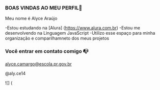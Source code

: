 ### BOAS VINDAS AO MEU PERFIL💙

Meu nome é Alyce Araújo

-Estou estudando na [Alura] (https://www.alura.com.br)
-Estou me desenvolvendo na Linguagem JavaScript
-Utilizo esse espaço para minha organização e comparilhamneto dos meus projetos  

### Você entrar em contato comigo 📭

alyce.camargo@escola.pr.gov.br

@aly.ce14 

![] (
